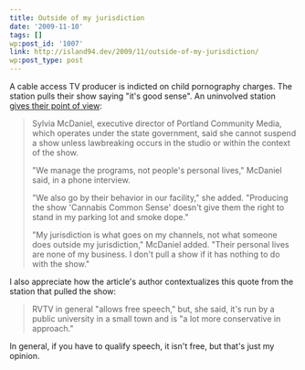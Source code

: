 ```yaml
---
title: Outside of my jurisdiction
date: '2009-11-10'
tags: []
wp:post_id: '1007'
link: http://island94.dev/2009/11/outside-of-my-jurisdiction/
wp:post_type: post
---
```


A cable access TV producer is indicted on child pornography charges. The station pulls their show saying "it's good sense". An uninvolved station <a href="http://www.dailytidings.com/apps/pbcs.dll/article?AID=/20091030/NEWS02/910300312">gives their point of view</a>:
<blockquote>Sylvia McDaniel, executive director of Portland Community Media, which operates under the state government, said she cannot suspend a show unless lawbreaking occurs in the studio or within the context of the show.

"We manage the programs, not people's personal lives," McDaniel said, in a phone interview.

"We also go by their behavior in our facility," she added. "Producing the show 'Cannabis Common Sense' doesn't give them the right to stand in my parking lot and smoke dope."

"My jurisdiction is what goes on my channels, not what someone does outside my jurisdiction," McDaniel added. "Their personal lives are none of my business. I don't pull a show if it has nothing to do with the show."</blockquote>
I also appreciate how the article's author contextualizes this quote from the station that pulled the show:
<blockquote style="text-align: left;">RVTV in general "allows free speech," but, she said, it's run by a public university in a small town and is "a lot more conservative in approach."</blockquote>
In general, if you have to qualify speech, it isn't free, but that's just my opinion.
